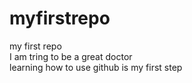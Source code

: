 # myfirstrepo
my first repo   
I am tring to be a great doctor   
learning how to use github is my first step   
